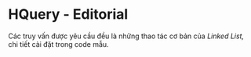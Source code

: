 # HQuery - Editorial

Các truy vấn được yêu cầu đều là những thao tác cơ bản của *Linked List,* chi tiết cài đặt trong code mẫu.